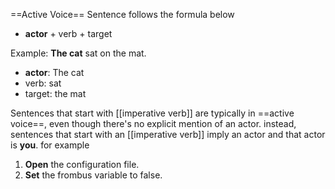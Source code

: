==Active Voice== Sentence follows the formula below
- **actor** + verb + target


Example:
**The cat** sat on the mat.
-   **actor**: The cat
-   verb: sat
-   target: the mat


Sentences that start with [[imperative verb]] are typically in ==active voice==, 
even though there's no explicit mention of an actor.
instead, sentences that start with an [[imperative verb]] imply an actor and that actor is **you**.
for example
1.  **Open** the configuration file.
2.  **Set** the frombus variable to false.

